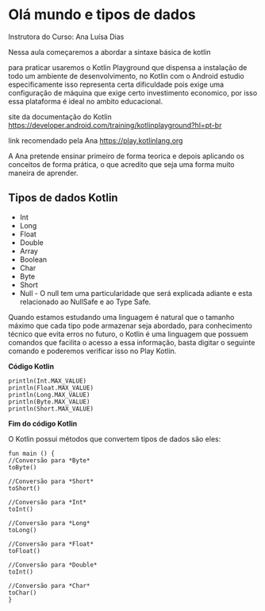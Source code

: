 # Olá mundo e tipos de dados 

Instrutora do Curso: Ana Luísa Dias

Nessa aula começaremos a abordar a sintaxe básica de kotlin

para praticar usaremos o Kotlin Playground que dispensa a instalação de todo um ambiente de desenvolvimento, no Kotlin com o Android estudio especificamente isso representa certa dificuldade pois exige uma configuração de máquina que exige certo investimento economico, por isso essa plataforma é ideal no ambito educacional.

site da documentação do Kotlin
https://developer.android.com/training/kotlinplayground?hl=pt-br

link recomendado pela Ana
https://play.kotlinlang.org

A Ana pretende ensinar primeiro de forma teorica e depois aplicando os conceitos de forma prática, o que acredito que seja uma forma muito maneira de aprender.

## Tipos de dados Kotlin

* Int  
* Long  
* Float  
* Double  
* Array  
* Boolean  
* Char  
* Byte  
* Short  
* Null - O null tem uma particularidade que será explicada adiante e esta relacionado ao NullSafe e ao Type Safe.

Quando estamos estudando uma linguagem é natural que o tamanho máximo que cada tipo pode armazenar seja abordado, para conhecimento técnico que evita erros no futuro, o Kotlin é uma linguagem que possuem comandos que facilita o acesso a essa informação, basta digitar o seguinte comando e poderemos verificar isso no Play Kotlin.

**Código Kotlin**

```
println(Int.MAX_VALUE)  
println(Float.MAX_VALUE)  
println(Long.MAX_VALUE)  
println(Byte.MAX_VALUE)   
println(Short.MAX_VALUE)  
```

**Fim do código Kotlin**

O Kotlin possui métodos que convertem tipos de dados são eles: 

```
fun main () {  
//Conversão para *Byte*  
toByte()

//Conversão para *Short*  
toShort()

//Conversão para *Int*  
toInt()

//Conversão para *Long*  
toLong()

//Conversão para *Float*  
toFloat()

//Conversão para *Double*  
toInt()

//Conversão para *Char*  
toChar()  
}
```
